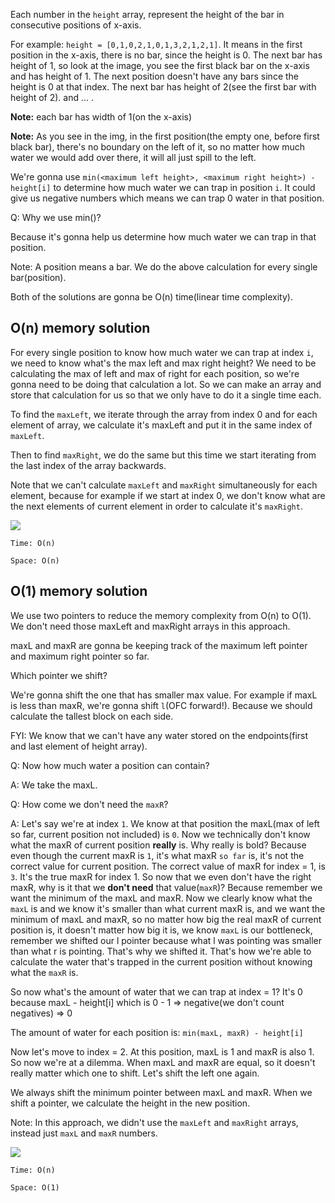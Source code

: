 Each number in the `height` array, represent the height of the bar in consecutive positions of x-axis. 

For example: `height = [0,1,0,2,1,0,1,3,2,1,2,1]`. It means in the first position in the x-axis, there is no bar, since the height is 0.
The next bar has height of 1, so look at the image, you see the first black bar on the x-axis and has height of 1.
The next position doesn't have any bars since the height is 0 at that index.
The next bar has height of 2(see the first bar with height of 2).
and ... .

**Note:** each bar has width of 1(on the x-axis)

**Note:** As you see in the img, in the first position(the empty one, before first black bar), there's no boundary on the left of it,
so no matter how much water we would add over there, it will all just spill to the left.

We're gonna use `min(<maximum left height>, <maximum right height>) - height[i]` to determine how much water we can trap in position `i`.
It could give us negative numbers which means we can trap 0 water in that position.

Q: Why we use min()?

Because it's gonna help us determine how much water we can trap in that position.

Note: A position means a bar. We do the above calculation for every single bar(position).

Both of the solutions are gonna be O(n) time(linear time complexity).

## O(n) memory solution
For every single position to know how much water we can trap at index `i`, we need to know what's the max left and max right height?
We need to be calculating the max of left and max of right for each position, so we're gonna need to be doing that calculation a lot. So we can
make an array and store that calculation for us so that we only have to do it a single time each.

To find the `maxLeft`, we iterate through the array from index 0 and for each element of array, we calculate it's maxLeft and put it in the same
index of `maxLeft`.

Then to find `maxRight`, we do the same but this time we start iterating from the last index of the array backwards.

Note that we can't calculate `maxLeft` and `maxRight` simultaneously for each element, because for example if we start at index 0, we don't know
what are the next elements of current element in order to calculate it's `maxRight`.

![](../img/42-1.png)

`Time: O(n)`

`Space: O(n)`

## O(1) memory solution
We use two pointers to reduce the memory complexity from O(n) to O(1). We don't need those maxLeft and maxRight arrays in this approach.

maxL and maxR are gonna be keeping track of the maximum left pointer and maximum right pointer so far.

Which pointer we shift?

We're gonna shift the one that has smaller max value. For example if maxL is less than maxR, we're gonna shift `l`(OFC forward!). Because
we should calculate the tallest block on each side.

FYI: We know that we can't have any water stored on the endpoints(first and last element of height array).

Q: Now how much water a position can contain?

A: We take the maxL.

Q: How come we don't need the `maxR`?

A: Let's say we're at index `1`. We know at that position the maxL(max of left so far, current position not included) is `0`. Now we technically
don't know what the maxR of current position **really** is. Why really is bold? Because even though the current maxR is `1`, it's what
maxR `so far` is, it's not the correct value for current position. The correct value of maxR for index = 1, is `3`. It's the true maxR for index 1.
So now that we even don't have the right maxR, why is it that we **don't need** that value(`maxR`)?
Because remember we want the minimum of the maxL and maxR. Now we clearly know what the `maxL` is and we know it's smaller than what current
maxR is, and we want the minimum of maxL and maxR, so no matter how big the real maxR of current position is, it doesn't matter how big it is,
we know `maxL` is our bottleneck, remember we shifted our l pointer because what l was pointing was smaller than what r is pointing.
That's why we shifted it. That's how we're able to calculate the water that's trapped in the current position without knowing what the `maxR`
is.

So now what's the amount of water that we can trap at index = 1? It's 0 because maxL - height[i] which is 0 - 1 => negative(we don't count
negatives) => 0

The amount of water for each position is: `min(maxL, maxR) - height[i]`

Now let's move to index = 2. At this position, maxL is 1 and maxR is also 1. So now we're at a dilemma. When maxL and maxR are equal, so
it doesn't really matter which one to shift. Let's shift the left one again.

We always shift the minimum pointer between maxL and maxR. When we shift a pointer, we calculate the height in the new position.

Note: In this approach, we didn't use the `maxLeft` and `maxRight` arrays, instead just `maxL` and `maxR` numbers.

![](../img/42-2.png)

`Time: O(n)`

`Space: O(1)`